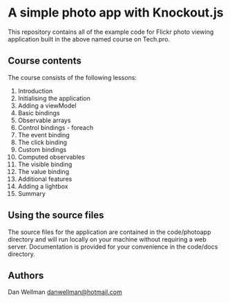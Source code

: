 # A simple photo app with Knockout.js #

This repository contains all of the example code for Flickr photo viewing application built in the above named course on Tech.pro.

## Course contents ##

The course consists of the following lessons:

1. Introduction
2. Initialising the application
3. Adding a viewModel
4. Basic bindings
5. Observable arrays
6. Control bindings - foreach
7. The event binding
8. The click binding
9. Custom bindings
10. Computed observables
11. The visible binding
12. The value binding
13. Additional features
14. Adding a lightbox
15. Summary

## Using the source files ##
The source files for the application are contained in the code/photoapp directory and will run locally on your machine without requiring a web server.
Documentation is provided for your convenience in the code/docs directory.

## Authors ##
Dan Wellman <danwellman@hotmail.com>